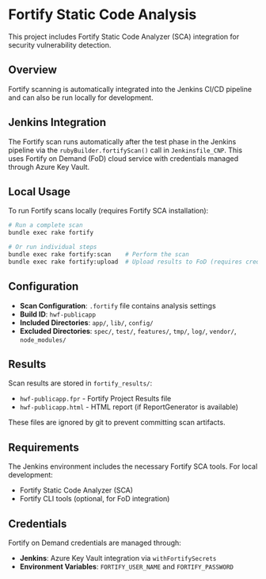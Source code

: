 # Fortify Static Code Analysis

This project includes Fortify Static Code Analyzer (SCA) integration for security vulnerability detection.

## Overview

Fortify scanning is automatically integrated into the Jenkins CI/CD pipeline and can also be run locally for development.

## Jenkins Integration

The Fortify scan runs automatically after the test phase in the Jenkins pipeline via the `rubyBuilder.fortifyScan()` call in `Jenkinsfile_CNP`. This uses Fortify on Demand (FoD) cloud service with credentials managed through Azure Key Vault.

## Local Usage

To run Fortify scans locally (requires Fortify SCA installation):

```bash
# Run a complete scan
bundle exec rake fortify

# Or run individual steps
bundle exec rake fortify:scan    # Perform the scan
bundle exec rake fortify:upload  # Upload results to FoD (requires credentials)
```

## Configuration

- **Scan Configuration**: `.fortify` file contains analysis settings
- **Build ID**: `hwf-publicapp`
- **Included Directories**: `app/`, `lib/`, `config/`
- **Excluded Directories**: `spec/`, `test/`, `features/`, `tmp/`, `log/`, `vendor/`, `node_modules/`

## Results

Scan results are stored in `fortify_results/`:
- `hwf-publicapp.fpr` - Fortify Project Results file
- `hwf-publicapp.html` - HTML report (if ReportGenerator is available)

These files are ignored by git to prevent committing scan artifacts.

## Requirements

The Jenkins environment includes the necessary Fortify SCA tools. For local development:
- Fortify Static Code Analyzer (SCA)
- Fortify CLI tools (optional, for FoD integration)

## Credentials

Fortify on Demand credentials are managed through:
- **Jenkins**: Azure Key Vault integration via `withFortifySecrets`
- **Environment Variables**: `FORTIFY_USER_NAME` and `FORTIFY_PASSWORD`
